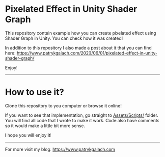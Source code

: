 # Pixelated Effect in Unity Shader Graph

This repository contain example how you can create pixelated effect using Shader Graph in Unity. You can check how it was created!

In addition to this repository I also made a post about it that you can find here: https://www.patrykgalach.com/2020/06/01/pixelated-effect-in-unity-shader-graph/

Enjoy!

---

# How to use it?

Clone this repository to you computer or browse it online!

If you want to see that implementation, go straight to [Assets/Scripts/](https://bitbucket.org/gaello/pixelated-shader/src/master/Assets/Scripts/) folder. You will find all code that I wrote to make it work. Code also have comments so it would make a little bit more sense.

I hope you will enjoy it!

---

For more visit my blog: https://www.patrykgalach.com
